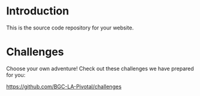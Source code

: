 # Introduction

This is the source code repository for your website.

# Challenges

Choose your own adventure!  Check out these challenges we have prepared for you:

https://github.com/BGC-LA-Pivotal/challenges
